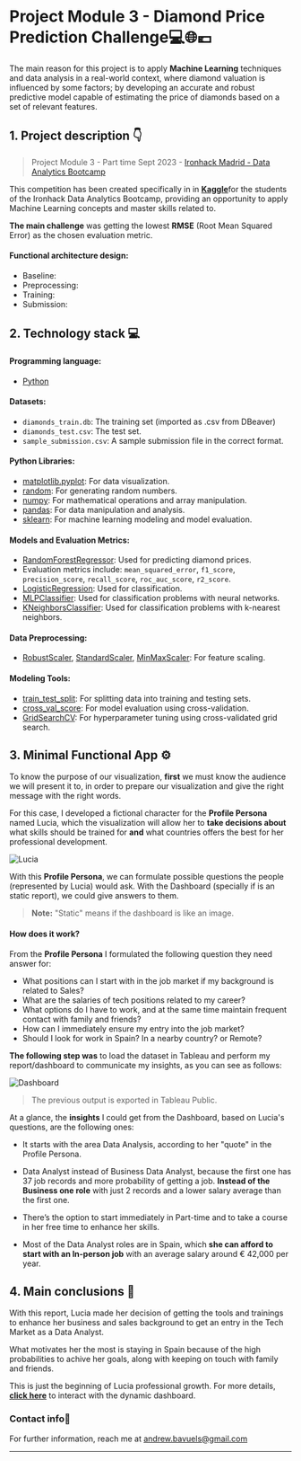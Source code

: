 # **Project Module 3 - Diamond Price Prediction Challenge💻🌐💶**

The main reason for this project is to apply **Machine Learning** techniques and data analysis in a real-world context, where diamond valuation is influenced by some factors; by developing an accurate and robust predictive model capable of estimating the price of diamonds based on a set of relevant features.


## 1. Project description 👇
> Project Module 3 - Part time Sept 2023 - [Ironhack Madrid - Data Analytics Bootcamp](https://www.ironhack.com/es-en/data-analytics)

This competition has been created specifically in in [**Kaggle**](https://www.kaggle.com/competitions/ihdatamadpt0923projectm3/overview)for the students of the Ironhack Data Analytics Bootcamp, providing an opportunity to apply Machine Learning concepts and master skills related to.

 **The main challenge** was getting the lowest **RMSE** (Root Mean Squared Error) as the chosen evaluation metric.

 #### Functional architecture design:

 
 
- Baseline:
- Preprocessing:
- Training:
- Submission:



 ## **2. Technology stack 💻**

#### Programming language:
- [Python](https://docs.python.org/3/)

#### Datasets:
- `diamonds_train.db`: The training set (imported as .csv from DBeaver)
- `diamonds_test.csv`: The test set.
- `sample_submission.csv`: A sample submission file in the correct format.

#### Python Libraries:
- [matplotlib.pyplot](https://matplotlib.org/stable/contents.html): For data visualization.
- [random](https://docs.python.org/3/library/random.html): For generating random numbers.
- [numpy](https://numpy.org/doc/stable/): For mathematical operations and array manipulation.
- [pandas](https://pandas.pydata.org/docs/reference/frame.html): For data manipulation and analysis.
- [sklearn](https://scikit-learn.org/stable/): For machine learning modeling and model evaluation.

#### Models and Evaluation Metrics:
- [RandomForestRegressor](https://scikit-learn.org/stable/modules/generated/sklearn.ensemble.RandomForestRegressor.html): Used for predicting diamond prices.
- Evaluation metrics include: `mean_squared_error`, `f1_score`, `precision_score`, `recall_score`, `roc_auc_score`, `r2_score`.
- [LogisticRegression](https://scikit-learn.org/stable/modules/generated/sklearn.linear_model.LogisticRegression.html): Used for classification.
- [MLPClassifier](https://scikit-learn.org/stable/modules/generated/sklearn.neural_network.MLPClassifier.html): Used for classification problems with neural networks.
- [KNeighborsClassifier](https://scikit-learn.org/stable/modules/generated/sklearn.neighbors.KNeighborsClassifier.html): Used for classification problems with k-nearest neighbors.

#### Data Preprocessing:
- [RobustScaler](https://scikit-learn.org/stable/modules/generated/sklearn.preprocessing.RobustScaler.html), [StandardScaler](https://scikit-learn.org/stable/modules/generated/sklearn.preprocessing.StandardScaler.html), [MinMaxScaler](https://scikit-learn.org/stable/modules/generated/sklearn.preprocessing.MinMaxScaler.html): For feature scaling.

#### Modeling Tools:
- [train_test_split](https://scikit-learn.org/stable/modules/generated/sklearn.model_selection.train_test_split.html): For splitting data into training and testing sets.
- [cross_val_score](https://scikit-learn.org/stable/modules/generated/sklearn.model_selection.cross_val_score.html): For model evaluation using cross-validation.
- [GridSearchCV](https://scikit-learn.org/stable/modules/generated/sklearn.model_selection.GridSearchCV.html): For hyperparameter tuning using cross-validated grid search.




## **3. Minimal Functional App ⚙️**

To know the purpose of our visualization, **first** we must know the audience we will present it to, in order to prepare our visualization and give the right message with the right words.

For this case, I developed a fictional character for the **Profile Persona** named Lucia, which the visualization will allow her to **take decisions about** what skills should be trained for **and** what countries offers the best for her professional development.

![Lucia](https://github.com/AndrewBavuels/ih_datamadpt0923_project_m2/raw/main/images/Lucia_Profile_Persona.png)

With this **Profile Persona**, we can formulate possible questions the people (represented by Lucia) would ask. With the Dashboard (specially if is an static report), we could give answers to them.


> **Note:** "Static" means if the dashboard is like an image.


#### How does it work?
From the **Profile Persona** I formulated the following question they need answer for:

- What positions can I start with in the job market if my background is related to Sales?
- What are the salaries of tech positions related to my career?
- What options do I have to work, and at the same time maintain frequent contact with family and friends?
- How can I immediately ensure my entry into the job market?
- Should I look for work in Spain? In a nearby country? or Remote?

**The following step was** to load the dataset in Tableau and perform my report/dashboard to communicate my insights, as you can see as follows:

![Dashboard](https://github.com/AndrewBavuels/ih_datamadpt0923_project_m2/raw/main/images/BI%20Report-Dashboard.png)

> The previous output is exported in Tableau Public.

At a glance, the **insights** I could get from the Dashboard, based on Lucia's questions, are the following ones:

- It starts with the area Data Analysis, according to her "quote" in the Profile Persona.

- Data Analyst instead of Business Data Analyst, because the first one has 37 job records and more probability of getting a job. **Instead of the Business one role** with just 2 records and a lower salary average than the first one.

- There’s the option to start immediately in Part-time and to take a course in her free time to enhance her skills.

- Most of the Data Analyst roles are in Spain, which **she can afford to start with an In-person job** with an average salary around € 42,000 per year. 

## **4. Main conclusions 📁**

With this report, Lucia made her decision of getting the tools and trainings to enhance her business and sales background to get an entry in the Tech Market as a Data Analyst.

What motivates her the most is staying in Spain because of the high probabilities to achive her goals, along with keeping on touch with family and friends.

This is just the beginning of Lucia professional growth. For more details, [**click here**](https://public.tableau.com/views/Readme_mdProjectM2DataScience/1_Overview?:language=en-US&publish=yes&:display_count=n&:origin=viz_share_link) to interact with the dynamic dashboard.

###  **Contact info📧**
For further information, reach me at andrew.bavuels@gmail.com

---
